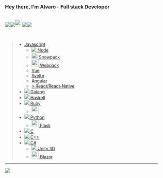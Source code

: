 ### Hey there, I'm Alvaro - Full stack Developer
<br/>
<div>
<img src="https://img.icons8.com/color/24/000000/javascript.png"/><img src="https://img.icons8.com/color/24/000000/vue-js.png"/><img src="https://raw.githubusercontent.com/sveltejs/svelte/29052aba7d0b78316d3a52aef1d7ddd54fe6ca84/site/static/images/svelte-android-chrome-512.png"  width="24" height="24"/><img src="https://img.icons8.com/color/24/000000/angularjs.png"/><img src="https://img.icons8.com/color/24/000000/react-native.png"/>
</div>
<br />
<br />


>   * [  Javascript](#)
>     * [<img src="https://img.icons8.com/color/24/000000/nodejs.png"/>  Node](#)
>     * [<img src="https://camo.githubusercontent.com/f1f40ca281f9e25df19973e449360a5cd8d7378c5effb53ad4b96eec29ded4f6/68747470733a2f2f7777772e736e6f777061636b2e6465762f696d672f6c6f676f2e706e67" width="20" height="20" />  Snowpack](#)
>     * [<img src="https://raw.githubusercontent.com/webpack/media/master/logo/icon-square-big.png" width="24" height="24" />  Webpack](#)
>     * [  Vue](#)
>     * [  Svelte](#)
>     * [  Angular](#)
>     * [> React/React-Native](#)
>   * [<img src="https://img.icons8.com/color/24/000000/golang.png"/>  Golang](#) 
>   * [<img src="https://img.icons8.com/color/24/000000/haskell.png"/>  Haskell](#) 
>   * [<img src="https://img.icons8.com/color/24/000000/ruby-programming-language.png"/>  Ruby](#) 
>      * [<img src="https://upload.wikimedia.org/wikipedia/commons/1/16/Ruby_on_Rails-logo.png" width="24" height="24" /> ](#)
>   * [<img src="https://img.icons8.com/color/24/000000/python.png"/>  Python](#)
>     * [<img src="https://cdn.freebiesupply.com/logos/thumbs/2x/flask-logo.png" width="24" height="24" >  Flask](#)
>   * [<img src="https://img.icons8.com/color/24/000000/c-programming.png"/>  C](#) 
>   * [<img src="https://img.icons8.com/color/24/000000/c-plus-plus-logo.png"/>  C++](#) 
>   * [<img src="https://img.icons8.com/color/24/000000/c-sharp-logo.png"/>  C#](#) 
>      * [<img src="https://img.icons8.com/fluent/24/000000/unity.png"/> Unity 3D](#)
>      * [<img src="https://upload.wikimedia.org/wikipedia/commons/d/d0/Blazor.png" width="24" height="24" /> Blazor](#)
  
---
<img src="https://github-readme-stats.vercel.app/api?username=aag2807" align="left"/>
